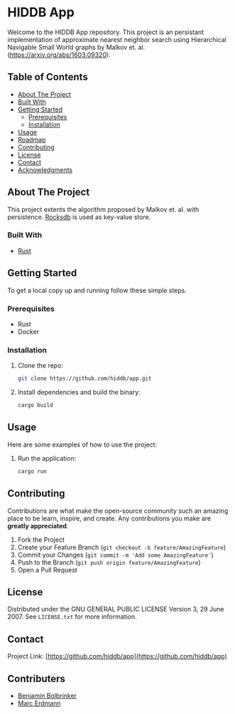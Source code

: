 
# HIDDB App

Welcome to the HIDDB App repository. This project is an persistant implementation of approximate nearest neighbor search using Hierarchical Navigable Small World graphs by Malkov et. al. (https://arxiv.org/abs/1603.09320).

## Table of Contents

- [About The Project](#about-the-project)
- [Built With](#built-with)
- [Getting Started](#getting-started)
  - [Prerequisites](#prerequisites)
  - [Installation](#installation)
- [Usage](#usage)
- [Roadmap](#roadmap)
- [Contributing](#contributing)
- [License](#license)
- [Contact](#contact)
- [Acknowledgments](#acknowledgments)

## About The Project

This project extents the algorithm proposed by Malkov et. al. with persistence. [Rocksdb](https://rocksdb.org/) is used as key-value store.

### Built With

- [Rust](https://www.rust-lang.org/)

## Getting Started

To get a local copy up and running follow these simple steps.

### Prerequisites

- Rust
- Docker

### Installation

1. Clone the repo:
   ```sh
   git clone https://github.com/hiddb/app.git
   ```
2. Install dependencies and build the binary:
   ```sh
   cargo build
   ```

## Usage

Here are some examples of how to use the project:

1. Run the application:
   ```sh
   cargo run
   ```
## Contributing

Contributions are what make the open-source community such an amazing place to be learn, inspire, and create. Any contributions you make are **greatly appreciated**.

1. Fork the Project
2. Create your Feature Branch (`git checkout -b feature/AmazingFeature`)
3. Commit your Changes (`git commit -m 'Add some AmazingFeature'`)
4. Push to the Branch (`git push origin feature/AmazingFeature`)
5. Open a Pull Request

## License

Distributed under the GNU GENERAL PUBLIC LICENSE Version 3, 29 June 2007. See `LICENSE.txt` for more information.

## Contact

Project Link: [https://github.com/hiddb/app](https://github.com/hiddb/app)

## Contributers

- [Benjamin Bolbrinker](https://github.com/benjaminbolbrinker)
- [Marc Erdmann](https://github.com/MarcErdmann)
